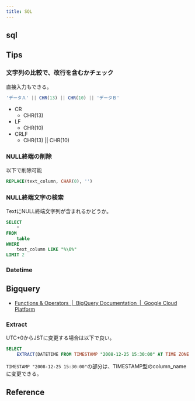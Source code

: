 ```yaml
---
title: SQL
---
```


## sql


## Tips


### 文字列の比較で、改行を含むかチェック
直接入力もできる。

```sql
'データＡ' || CHR(13) || CHR(10) || 'データＢ'
```

* CR
    * CHR(13)
* LF
    * CHR(10)
* CRLF
    * CHR(13) || CHR(10) 

### NULL終端の削除
以下で削除可能

```sql
REPLACE(text_column, CHAR(0), '')
```

### NULL終端文字の検索
TextにNULL終端文字列が含まれるかどうか。

```sql
SELECT
    *
FROM
    table
WHERE
    text_column LIKE "%\0%"
LIMIT 2
```

### Datetime


## Bigquery
* [Functions & Operators  |  BigQuery Documentation  |  Google Cloud Platform](https://cloud.google.com/bigquery/docs/reference/standard-sql/functions-and-operators)

### Extract
UTC+0からJSTに変更する場合は以下で良い。

```sql
SELECT
    EXTRACT(DATETIME FROM TIMESTAMP "2008-12-25 15:30:00" AT TIME ZONE "Asia/Tokyo")
```

`TIMESTAMP "2008-12-25 15:30:00"`の部分は、TIMESTAMP型のcolumn_nameに変更できる。

## Reference

